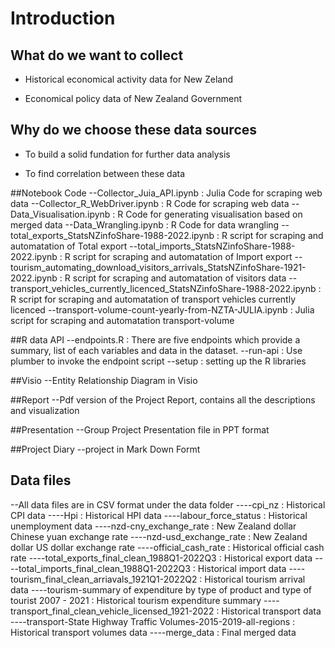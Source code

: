 # Introduction

## What do we want to collect
- Historical economical activity data for New Zeland

- Economical policy data of New Zealand Government

## Why do we choose these data sources
- To build a solid fundation for further data analysis

- To find correlation between these data


##Notebook Code
--Collector_Juia_API.ipynb : Julia Code for scraping web data
--Collector_R_WebDriver.ipynb : R Code for scraping web data 
--Data_Visualisation.ipynb : R Code for generating visualisation based on merged data
--Data_Wrangling.ipynb : R Code for data wrangling
--total_exports_StatsNZinfoShare-1988-2022.ipynb : R script for scraping and automatation of Total export 
--total_imports_StatsNZinfoShare-1988-2022.ipynb : R script for scraping and automatation of Import export 
--tourism_automating_download_visitors_arrivals_StatsNZinfoShare-1921-2022.ipynb : R script for scraping and automatation of visitors data
--transport_vehicles_currently_licenced_StatsNZinfoShare-1988-2022.ipynb : R script for scraping and automatation of transport vehicles currently licenced
--transport-volume-count-yearly-from-NZTA-JULIA.ipynb :  Julia script for scraping and automatation transport-volume

##R data API
--endpoints.R : There are five endpoints which provide a summary, list of each variables and data in the dataset.
--run-api : Use plumber to invoke the endpoint script
--setup : setting up the R libraries


##Visio
--Entity Relationship Diagram in Visio

##Report
--Pdf version of the Project Report, contains all the descriptions and visualization


##Presentation
--Group Project Presentation file in PPT format

##Project Diary 
--project in Mark Down Formt

## Data files
--All data files are in CSV format under the data folder
----cpi_nz : Historical CPI  data
----Hpi : Historical HPI data
----labour_force_status : Historical unemployment data 
----nzd-cny_exchange_rate : New Zealand dollar Chinese yuan exchange rate
----nzd-usd_exchange_rate : New Zealand dollar US dollar exchange rate
----official_cash_rate : Historical official cash rate
----total_exports_final_clean_1988Q1-2022Q3 : Historical export data
----total_imports_final_clean_1988Q1-2022Q3 : Historical import data
----tourism_final_clean_arriavals_1921Q1-2022Q2 : Historical tourism arrival data
----tourism-summary of expenditure by type of product and type of tourist 2007 - 2021 : Historical tourism expenditure summary
----transport_final_clean_vehicle_licensed_1921-2022 : Historical  transport data
----transport-State Highway Traffic Volumes-2015-2019-all-regions : Historical transport volumes data
----merge_data : Final merged data






